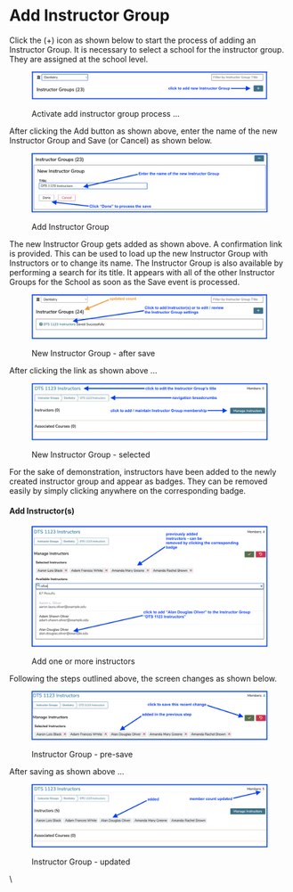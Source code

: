 # Add Instructor Group

Click the (+) icon as shown below to start the process of adding an Instructor Group. It is necessary to select a school for the instructor group. They are assigned at the school level.

<figure>
    <img src="../images/instructor_groups_all_images/activate_process.png" 
    alt="Start process">
    <figcaption>
        <p> Activate add instructor group process ...</p>
    </figcaption>
</figure>

After clicking the Add button as shown above, enter the name of the new Instructor Group and Save (or Cancel) as shown below.

<figure>
    <img src="../images/instructor_groups_all_images/enter_name.png" 
    alt="Enter Name">
    <figcaption>
        <p>Add Instructor Group</p>
    </figcaption>
</figure>

The new Instructor Group gets added as shown above. A confirmation link is provided. This can be used to load up the new Instructor Group with Instructors or to change its name. The Instructor Group is also available by performing a search for its title. It appears with all of the other Instructor Groups for the School as soon as the Save event is processed.

<figure>
    <img src="../images/instructor_groups_all_images/after_save.png" 
    alt="After save ...">
    <figcaption>
        <p>New Instructor Group - after save</p>
    </figcaption>
</figure>

After clicking the link as shown above ...

<figure>
    <img src="../images/instructor_groups_all_images/click_link.png" 
    alt="Click link as shown">
    <figcaption>
        <p>New Instructor Group - selected</p>
    </figcaption>
</figure>

For the sake of demonstration, instructors have been added to the newly created instructor group and appear as badges. They can be removed easily by simply clicking anywhere on the corresponding badge.

#### Add Instructor(s)

<figure>
    <img src="../images/instructor_groups_all_images/add_instructors.png" 
    alt="Add one or more instructors">
    <figcaption>
        <p>Add one or more instructors</p>
    </figcaption>
</figure>

Following the steps outlined above, the screen changes as shown below.

<figure>
    <img src="../images/instructor_groups_all_images/updates_shown.png" 
    alt="Updates shown">
    <figcaption>
        <p>Instructor Group - pre-save</p>
    </figcaption>
</figure>

After saving as shown above ...

<figure>
    <img src="../images/instructor_groups_all_images/instructor_group_updated.png" 
    alt="After update ...">
    <figcaption>
        <p>Instructor Group - updated</p>
    </figcaption>
</figure>

\
